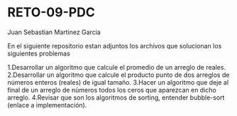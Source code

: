 # RETO-09-PDC

Juan Sebastian Martinez Garcia

En el siguiente repositorio estan adjuntos los archivos que solucionan los siguientes problemas


1.Desarrollar un algoritmo que calcule el promedio de un arreglo de reales.
2.Desarrollar un algoritmo que calcule el producto punto de dos arreglos de números enteros (reales) de igual tamaño.
3.Hacer un algoritmo que deje al final de un arreglo de números todos los ceros que aparezcan en dicho arreglo.
4.Revisar que son los algoritmos de sorting, entender bubble-sort (enlace a implementación).
